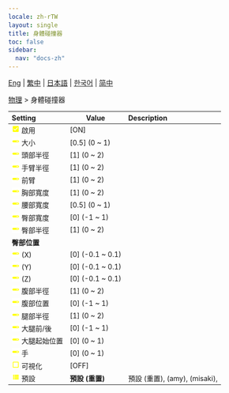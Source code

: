 ```yaml
---
locale: zh-rTW
layout: single
title: 身體碰撞器
toc: false
sidebar:
  nav: "docs-zh"
---
```

[Eng](/dancexr/menu/2025.4/actor/body_colliders) | [繁中](/tw/dancexr/menu/2025.4/actor/body_colliders) | [日本語](/jp/dancexr/menu/2025.4/actor/body_colliders) | [한국어](/kr/dancexr/menu/2025.4/actor/body_colliders) | [简中](/zh/dancexr/menu/2025.4/actor/body_colliders)

[物理](../menu#物理) > 身體碰撞器



| Setting | Value | Description |
| :--- | --- | :--- |
|<nobr> ![check_on icon](/images/icon/ic_check_on.png)  啟用</nobr>| [ON] | 
|<nobr> ![slider icon](/images/icon/ic_slider.png)  大小</nobr>| [0.5] (0 ~ 1) | 
|<nobr> ![slider icon](/images/icon/ic_slider.png)  頭部半徑</nobr>| [1] (0 ~ 2) | 
|<nobr> ![slider icon](/images/icon/ic_slider.png)  手臂半徑</nobr>| [1] (0 ~ 2) | 
|<nobr> ![slider icon](/images/icon/ic_slider.png)  前臂</nobr>| [1] (0 ~ 2) | 
|<nobr> ![slider icon](/images/icon/ic_slider.png)  胸部寬度</nobr>| [1] (0 ~ 2) | 
|<nobr> ![slider icon](/images/icon/ic_slider.png)  腰部寬度</nobr>| [0.5] (0 ~ 1) | 
|<nobr> ![slider icon](/images/icon/ic_slider.png)  臀部寬度</nobr>| [0] (-1 ~ 1) | 
|<nobr> ![slider icon](/images/icon/ic_slider.png)  臀部半徑</nobr>| [1] (0 ~ 2) | 
|<nobr> <b>臀部位置</b></nobr>|| 
|<nobr> ![slider icon](/images/icon/ic_slider.png)  (X)</nobr>| [0] (-0.1 ~ 0.1) | 
|<nobr> ![slider icon](/images/icon/ic_slider.png)  (Y)</nobr>| [0] (-0.1 ~ 0.1) | 
|<nobr> ![slider icon](/images/icon/ic_slider.png)  (Z)</nobr>| [0] (-0.1 ~ 0.1) | 
|<nobr> ![slider icon](/images/icon/ic_slider.png)  腹部半徑</nobr>| [1] (0 ~ 2) | 
|<nobr> ![slider icon](/images/icon/ic_slider.png)  腹部位置</nobr>| [0] (-1 ~ 1) | 
|<nobr> ![slider icon](/images/icon/ic_slider.png)  腿部半徑</nobr>| [1] (0 ~ 2) | 
|<nobr> ![slider icon](/images/icon/ic_slider.png)  大腿前/後</nobr>| [0] (-1 ~ 1) | 
|<nobr> ![slider icon](/images/icon/ic_slider.png)  大腿起始位置</nobr>| [0] (0 ~ 1) | 
|<nobr> ![slider icon](/images/icon/ic_slider.png)  手</nobr>| [0] (0 ~ 1) | 
|<nobr> ![check_off icon](/images/icon/ic_check_off.png)  可視化</nobr>| [OFF] | 
|<nobr> ![list icon](/images/icon/ic_list.png)  預設</nobr>| **預設 (重置)** | 預設 (重置), (amy), (misaki),  |
